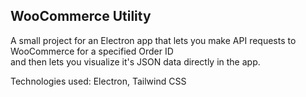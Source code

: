 ## WooCommerce Utility

A small project for an Electron app that lets you make API requests to WooCommerce for a specified Order ID<br>
and then lets you visualize it's JSON data directly in the app.

Technologies used: Electron, Tailwind CSS
